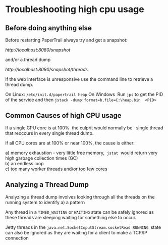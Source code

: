 Troubleshooting high cpu usage
==============================

Before doing anything else
--------------------------

Before restarting PaperTrail always try and get a snapshot:

*http://localhost:8080/snapshot*  

and/or a thread dump  

*http://localhost:8080/snapshot/threads*

 If the web interface is unresponsive use the command line to retrieve a
thread dump.

On Linux: `/etc/init.d/papertrail heap`
On Windows <Java Bin Directory>  Run `jps` to get the PID of the service and then `jstack -dump:format=b,file=C:\heap.bin  <PID>`

Common Causes of high CPU usage
-------------------------------

If a single CPU core is at 100%  the culprit would normally be   single
thread that reoccurs in every single thread dump.

If all CPU cores are at 100% or near 100%, the cause is either:

a) memory exhaustion - very little free memory,  `jstat`  would return
very high garbage collection times (GC)  
b) an endless loop  
c) too many worker threads and/or too few cores
  

Analyzing a Thread Dump
-----------------------------

Analyzing a thread dump involves looking through all the threads on the
running system to identify a) a pattern 

Any thread in a `TIMED_WAITING` or `WAITING` state can be safely ignored
as these threads are sleeping waiting for something else to occur.

Jetty threads in
the `java.net.SocketInputStream.socketRead RUNNING `state can also be
ignored as they are waiting for a client to make a TCP/IP connection
  

